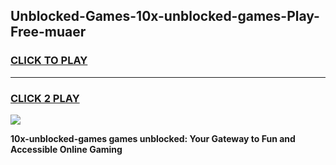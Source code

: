 
## Unblocked-Games-10x-unblocked-games-Play-Free-muaer
<h3>
<a href="https://premium76.site?title=10x-unblocked-games&ref=23A">CLICK TO PLAY</a></h3>
<hr>

<h3>
<a href="https://premium76.site?title=10x-unblocked-games&ref=23A">CLICK 2 PLAY</a>
  
</h3>

<a href="https://premium76.site?title=10x-unblocked-games&ref=23A"><img src="https://clearcache.store/games.png"></a>


**10x-unblocked-games games unblocked: Your Gateway to Fun and Accessible Online Gaming**
